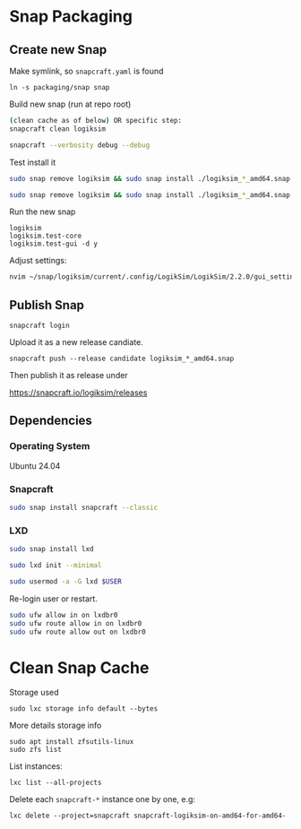 # Snap Packaging



## Create new Snap

Make symlink, so `snapcraft.yaml` is found

```
ln -s packaging/snap snap
```

Build new snap (run at repo root)

```bash
(clean cache as of below) OR specific step:
snapcraft clean logiksim

snapcraft --verbosity debug --debug
```

Test install it

```bash
sudo snap remove logiksim && sudo snap install ./logiksim_*_amd64.snap --dangerous

sudo snap remove logiksim && sudo snap install ./logiksim_*_amd64.snap --dangerous --devmode
```

Run the new snap

```
logiksim
logiksim.test-core
logiksim.test-gui -d y
```

Adjust settings:

```bash
nvim ~/snap/logiksim/current/.config/LogikSim/LogikSim/2.2.0/gui_settings.json
```



## Publish Snap

```
snapcraft login
```

Upload it as a new release candiate.

```
snapcraft push --release candidate logiksim_*_amd64.snap
```

Then publish it as release under 

https://snapcraft.io/logiksim/releases





## Dependencies

### Operating System

Ubuntu 24.04

### Snapcraft

```bash
sudo snap install snapcraft --classic
```

### LXD

```bash
sudo snap install lxd
```

```bash
sudo lxd init --minimal
```

```bash
sudo usermod -a -G lxd $USER
```

Re-login user or restart.

```bash
sudo ufw allow in on lxdbr0
sudo ufw route allow in on lxdbr0
sudo ufw route allow out on lxdbr0
```









# Clean Snap Cache

Storage used

 ```
 sudo lxc storage info default --bytes
 ```

More details storage info

```
sudo apt install zfsutils-linux
sudo zfs list
```



List instances:

```
lxc list --all-projects
```

Delete each `snapcraft-*` instance one by one, e.g:

```
lxc delete --project=snapcraft snapcraft-logiksim-on-amd64-for-amd64-
```



